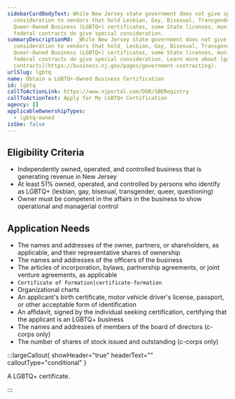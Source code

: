 ```yaml
---
sidebarCardBodyText: While New Jersey state government does not give special
  consideration to vendors that hold Lesbian, Gay, Bisexual, Transgender,
  Queer-Owned Business (LGBTQ+) certificates, some State licenses, municipal or
  federal contracts do give special consideration.
summaryDescriptionMd: _While New Jersey state government does not give special
  consideration to vendors that hold_ Lesbian, Gay, Bisexual, Transgender,
  Queer-Owned Business (LGBTQ+) certificates, some State licenses, municipal or
  federal contracts do give special consideration. Learn more about [government
  contracts](https://business.nj.gov/pages/government-contracting).
urlSlug: lgbtq
name: Obtain a LGBTQ+-Owned Business Certification
id: lgbtq
callToActionLink: https://www.njportal.com/DOR/SBERegistry
callToActionText: Apply for My LGBTQ+ Certification
agency: []
applicableOwnershipTypes:
  - lgbtq-owned
isSbe: false
---
```


## Eligibility Criteria

- Independently owned, operated, and controlled business that is generating revenue in New Jersey
- At least 51% owned, operated, and controlled by persons who identify as LGBTQ+ (lesbian, gay, bisexual, transgender, queer, questioning)
- Owner must be competent in the affairs in the business to show operational and managerial control

## Application Needs

- The names and addresses of the owner, partners, or shareholders, as applicable, and their representative shares of ownership
- The names and addresses of the officers of the business
- The articles of incorporation, bylaws, partnership agreements, or joint venture agreements, as applicable
- `Certificate of Formation|certificate-formation`
- Organizational charts
- An applicant's birth certificate, motor vehicle driver's license, passport, or other acceptable form of identification
- An affidavit, signed by the individual seeking certification, certifying that the applicant is an LGBTQ+ business
- The names and addresses of members of the board of directors (c-corps only)
- The number of shares of stock issued and outstanding (c-corps only)

:::largeCallout{ showHeader="true" headerText="" calloutType="conditional" }

A LGBTQ+ certificate.

:::
